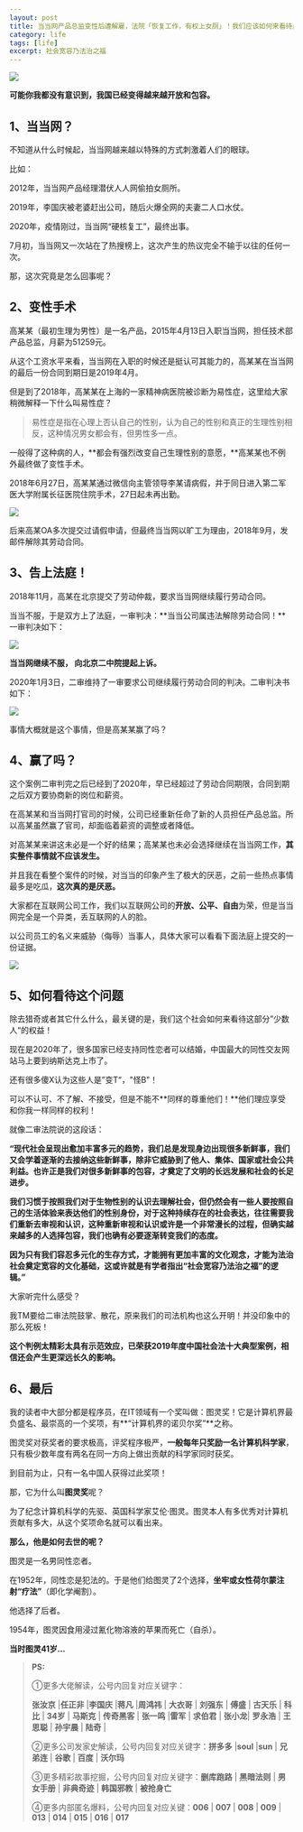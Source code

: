 ```yaml
---
layout: post
title: 当当网产品总监变性后遭解雇，法院「恢复工作，有权上女厕」！我们应该如何来看待此类问题？
category: life
tags: [life]
excerpt: 社会宽容乃法治之福
---
```


![](http://favorites.ren/assets/images/2020/it/dangdang/dangdang01.jpg) 

**可能你我都没有意识到，我国已经变得越来越开放和包容。**

## 1、当当网？

不知道从什么时候起，当当网越来越以特殊的方式刺激着人们的眼球。

比如：

2012年，当当网产品经理潜伏人人网偷拍女厕所。

2019年，李国庆被老婆赶出公司，随后火爆全网的夫妻二人口水仗。

2020年，疫情刚过，当当网“硬核复工”，最终出事。

7月初，当当网又一次站在了热搜榜上，这次产生的热议完全不输于以往的任何一次。

那，这次究竟是怎么回事呢？

## 2、变性手术

高某某（最初生理为男性）是一名产品，2015年4月13日入职当当网，担任技术部产品总监，月薪为51259元。

从这个工资水平来看，当当网在入职的时候还是挺认可其能力的，高某某在当当网的最后一份合同到期日是2019年4月。

但是到了2018年，高某某在上海的一家精神病医院被诊断为易性症，这里给大家稍微解释一下什么叫易性症？

>易性症是指在心理上否认自己的性别，认为自己的性别和真正的生理性别相反，这种情况男女都会有，但男性多一点。 

一般得了这种病的人，**都会有强烈改变自己生理性别的意愿，**高某某也不例外最终做了变性手术。

2018年6月27日，高某某通过微信向主管领导李某请病假，并于同日进入第二军医大学附属长征医院住院手术，27日起未再出勤。

![](http://favorites.ren/assets/images/2020/it/dangdang/dangdang02.jpg) 

后来高某OA多次提交过请假申请，但最终当当网以旷工为理由，2018年9月，发邮件解除其劳动合同。

## 3、告上法庭！

2018年11月，高某在北京提交了劳动仲裁，要求当当网继续履行劳动合同。

当当不服，于是双方上了法庭，一审判决：**当当公司属违法解除劳动合同！**一审判决如下：

![](http://favorites.ren/assets/images/2020/it/dangdang/dangdang03.jpg) 

**当当网继续不服， 向北京二中院提起上诉。**

2020年1月3日，二审维持了一审要求公司继续履行劳动合同的判决。二审判决书如下：

![](http://favorites.ren/assets/images/2020/it/dangdang/dangdang04.jpg) 

事情大概就是这个事情，但是高某某赢了吗？


## 4、赢了吗？

这个案例二审判完之后已经到了2020年，早已经超过了劳动合同期限，合同到期之后双方要协商新的岗位和薪资。

在高某某和当当网打官司的时候，公司已经重新任命了新的人员担任产品总监。所以高某虽然赢了官司，却面临着薪资的调整或者降低。

对高某某来讲这未必是一个好的结果；高某某也未必会选择继续在当当网工作，**其实整件事情就不应该发生。**

并且我在看整个案件的时候，对当当的印象产生了极大的厌恶，之前一些热点事情最多是吃瓜，**这次真的是厌恶。**

大家都在互联网公司工作，我们以互联网公司的**开放、公平、自由**为荣，但是当当网完全是一个异类，丢互联网的人的脸。

以公司员工的名义来威胁（侮辱）当事人，具体大家可以看看下面法庭上提交的一份证据。

![](http://favorites.ren/assets/images/2020/it/dangdang/dangdang05.jpg) 

## 5、如何看待这个问题

除去猎奇或者其它什么什么，最关键的是，我们这个社会如何来看待这部分”少数人“的权益！

现在是2020年了，很多国家已经支持同性恋者可以结婚，中国最大的同性交友网站马上要到纳斯达克上市了。

还有很多傻X认为这些人是”变T“，"怪B"！

可以不认可、不了解、不接受，但是不能不**同样的尊重他们！**他们理应享受和你我一样同样的权利！

就像二审法院说的这段话：

**“现代社会呈现出愈加丰富多元的趋势，我们总是发现身边出现很多新鲜事，我们又会学着逐渐的去接纳这些新鲜事，除非它威胁到了他人、集体、国家或社会公共利益。也许正是我们对很多新鲜事的包容，才奠定了文明的长远发展和社会的长足进步。**

**我们习惯于按照我们对于生物性别的认识去理解社会，但仍然会有一些人要按照自己的生活体验来表达他们的性别身份，对于这种持续存在的社会表达，往往需要我们重新去审视和认识，这种重新审视和认识或许是一个非常漫长的过程，但确实越来越多的人选择包容，我们也确有必要逐渐转变我们的态度。**

**因为只有我们容忍多元化的生存方式，才能拥有更加丰富的文化观念，才能为法治社会奠定宽容的文化基础，这或许就是有学者指出“社会宽容乃法治之福”的逻辑。”**

大家听完什么感受？

我TM要给二审法院鼓掌、散花，原来我们的司法机构也这么开明！并没印象中的那么死板！

**这个判例太精彩太具有示范效应，已荣获2019年度中国社会法十大典型案例，相信还会产生更深远长久的影响。**

## 6、最后

我的读者中大部分都是程序员，在IT领域有一个奖叫做：图灵奖！它是计算机界最负盛名、最崇高的一个奖项，有**“计算机界的诺贝尔奖”**之称。

图灵奖对获奖者的要求极高，评奖程序极严，**一般每年只奖励一名计算机科学家**，只有极少数年度有两名在同一方向上做出贡献的科学家同时获奖。

到目前为止，只有一名中国人获得过此奖项！

那，它为什么叫**图灵奖**呢？

为了纪念计算机科学的先驱、英国科学家艾伦·图灵。图灵本人有多优秀对计算机贡献有多大，从这个奖项命名就可以看出来。

**那么，他是如何去世的呢？**

图灵是一名男同性恋者。

在1952年，同性恋是犯法的。于是他们给图灵了2个选择，**坐牢或女性荷尔蒙注射“疗法”**（即化学阉割）。

他选择了后者。

1954年，图灵因食用浸过氰化物溶液的苹果而死亡（自杀）。

**当时图灵41岁...**



>**PS:**
>
>①更多大佬解读，公号内回复对应关键字：
>
>**张汝京** |**任正非** |**李国庆** |**蒋凡** |**周鸿祎** | **大衣哥** | **刘强东** | **傅盛** | **古天乐** | **科比** | **34岁** | **马斯克** | **传奇黑客** | **张一鸣** |**雷军** | **求伯君** | **张小龙**| **罗永浩** | **王思聪** | **孙宇晨** | **陆奇** |
>
>②更多公司发家史解读，公号内回复对应关键字：**拼多多** |**soul** |**sun** | **兄弟连** | **谷歌** | **百度** | **沃尔玛**
>
>③更多精彩故事挖掘，公号内回复对应关键字：**删库跑路** | **黑暗法则** | **男女手册** | **非典奇迹** | **韩国邪教** | **被抢身亡**
>
>④更多内部匿名爆料，公号内回复对应关键：**006** | **007** | **008** | **009** | **013** | **014** | **015** | **016** | **017**


